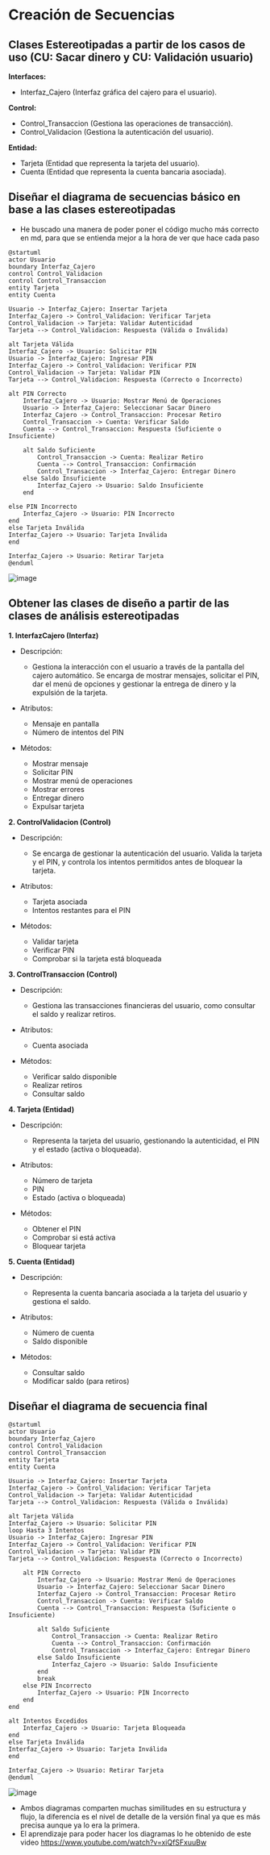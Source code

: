 # Creación de Secuencias
## Clases Estereotipadas a partir de los casos de uso (CU: Sacar dinero y CU: Validación usuario)
**Interfaces:**

- Interfaz_Cajero (Interfaz gráfica del cajero para el usuario).

**Control:**

- Control_Transaccion (Gestiona las operaciones de transacción).
- Control_Validacion (Gestiona la autenticación del usuario).

**Entidad:**

- Tarjeta (Entidad que representa la tarjeta del usuario).
- Cuenta (Entidad que representa la cuenta bancaria asociada).

## Diseñar el diagrama de secuencias básico en base a las clases estereotipadas
- He buscado una manera de poder poner el código mucho más correcto en md, para que se entienda mejor a la hora de ver que hace cada paso
```plantuml
@startuml
actor Usuario
boundary Interfaz_Cajero
control Control_Validacion
control Control_Transaccion
entity Tarjeta
entity Cuenta

Usuario -> Interfaz_Cajero: Insertar Tarjeta
Interfaz_Cajero -> Control_Validacion: Verificar Tarjeta
Control_Validacion -> Tarjeta: Validar Autenticidad
Tarjeta --> Control_Validacion: Respuesta (Válida o Inválida)

alt Tarjeta Válida
Interfaz_Cajero -> Usuario: Solicitar PIN
Usuario -> Interfaz_Cajero: Ingresar PIN
Interfaz_Cajero -> Control_Validacion: Verificar PIN
Control_Validacion -> Tarjeta: Validar PIN
Tarjeta --> Control_Validacion: Respuesta (Correcto o Incorrecto)

alt PIN Correcto  
    Interfaz_Cajero -> Usuario: Mostrar Menú de Operaciones  
    Usuario -> Interfaz_Cajero: Seleccionar Sacar Dinero  
    Interfaz_Cajero -> Control_Transaccion: Procesar Retiro  
    Control_Transaccion -> Cuenta: Verificar Saldo  
    Cuenta --> Control_Transaccion: Respuesta (Suficiente o Insuficiente)  
    
    alt Saldo Suficiente  
        Control_Transaccion -> Cuenta: Realizar Retiro  
        Cuenta --> Control_Transaccion: Confirmación  
        Control_Transaccion -> Interfaz_Cajero: Entregar Dinero  
    else Saldo Insuficiente  
        Interfaz_Cajero -> Usuario: Saldo Insuficiente  
    end  

else PIN Incorrecto  
    Interfaz_Cajero -> Usuario: PIN Incorrecto  
end  
else Tarjeta Inválida
Interfaz_Cajero -> Usuario: Tarjeta Inválida
end

Interfaz_Cajero -> Usuario: Retirar Tarjeta
@enduml
```

![image](https://github.com/user-attachments/assets/67b1ef72-1468-424d-a2bc-f92aea133daa)
## Obtener las clases de diseño a partir de las clases de análisis estereotipadas
**1. InterfazCajero (Interfaz)**
- Descripción:
    - Gestiona la interacción con el usuario a través de la pantalla del cajero automático. Se encarga de mostrar mensajes, solicitar el PIN, dar el menú de opciones y gestionar la entrega     de dinero y la expulsión de la tarjeta.

- Atributos:
    - Mensaje en pantalla
    - Número de intentos del PIN

- Métodos:
    - Mostrar mensaje
    - Solicitar PIN
    - Mostrar menú de operaciones
    - Mostrar errores
    - Entregar dinero
    - Expulsar tarjeta

**2. ControlValidacion (Control)**
- Descripción:
    - Se encarga de gestionar la autenticación del usuario. Valida la tarjeta y el PIN, y controla los intentos permitidos antes de bloquear la tarjeta.

- Atributos:
    - Tarjeta asociada
    - Intentos restantes para el PIN

- Métodos:
    - Validar tarjeta
    - Verificar PIN
    - Comprobar si la tarjeta está bloqueada

**3. ControlTransaccion (Control)**
- Descripción:
    - Gestiona las transacciones financieras del usuario, como consultar el saldo y realizar retiros.

- Atributos:
    - Cuenta asociada

- Métodos:
    - Verificar saldo disponible
    - Realizar retiros
    - Consultar saldo

**4. Tarjeta (Entidad)**
- Descripción:
    - Representa la tarjeta del usuario, gestionando la autenticidad, el PIN y el estado (activa o bloqueada).

- Atributos:
    - Número de tarjeta
    - PIN
    - Estado (activa o bloqueada)

- Métodos:
    - Obtener el PIN
    - Comprobar si está activa
    - Bloquear tarjeta

**5. Cuenta (Entidad)**
- Descripción:
    - Representa la cuenta bancaria asociada a la tarjeta del usuario y gestiona el saldo.

- Atributos:
    - Número de cuenta
    - Saldo disponible

- Métodos:
    - Consultar saldo
    - Modificar saldo (para retiros)

## Diseñar el diagrama de secuencia final
```plantuml
@startuml
actor Usuario
boundary Interfaz_Cajero
control Control_Validacion
control Control_Transaccion
entity Tarjeta
entity Cuenta

Usuario -> Interfaz_Cajero: Insertar Tarjeta
Interfaz_Cajero -> Control_Validacion: Verificar Tarjeta
Control_Validacion -> Tarjeta: Validar Autenticidad
Tarjeta --> Control_Validacion: Respuesta (Válida o Inválida)

alt Tarjeta Válida
Interfaz_Cajero -> Usuario: Solicitar PIN
loop Hasta 3 Intentos
Usuario -> Interfaz_Cajero: Ingresar PIN
Interfaz_Cajero -> Control_Validacion: Verificar PIN
Control_Validacion -> Tarjeta: Validar PIN
Tarjeta --> Control_Validacion: Respuesta (Correcto o Incorrecto)

    alt PIN Correcto  
        Interfaz_Cajero -> Usuario: Mostrar Menú de Operaciones  
        Usuario -> Interfaz_Cajero: Seleccionar Sacar Dinero  
        Interfaz_Cajero -> Control_Transaccion: Procesar Retiro  
        Control_Transaccion -> Cuenta: Verificar Saldo  
        Cuenta --> Control_Transaccion: Respuesta (Suficiente o Insuficiente)  
        
        alt Saldo Suficiente  
            Control_Transaccion -> Cuenta: Realizar Retiro  
            Cuenta --> Control_Transaccion: Confirmación  
            Control_Transaccion -> Interfaz_Cajero: Entregar Dinero  
        else Saldo Insuficiente  
            Interfaz_Cajero -> Usuario: Saldo Insuficiente  
        end  
        break  
    else PIN Incorrecto  
        Interfaz_Cajero -> Usuario: PIN Incorrecto  
    end  
end  

alt Intentos Excedidos  
    Interfaz_Cajero -> Usuario: Tarjeta Bloqueada  
end  
else Tarjeta Inválida
Interfaz_Cajero -> Usuario: Tarjeta Inválida
end

Interfaz_Cajero -> Usuario: Retirar Tarjeta
@enduml
```
![image](https://github.com/user-attachments/assets/f2385401-2705-45cc-aeb4-cd48010494b8)

- Ambos diagramas comparten muchas similitudes en su estructura y flujo, la diferencia es
el nivel de detalle de la versión final ya que es más precisa aunque ya lo era la primera.
- El aprendizaje para poder hacer los diagramas lo he obtenido de este video https://www.youtube.com/watch?v=xiQfSFxuuBw 

